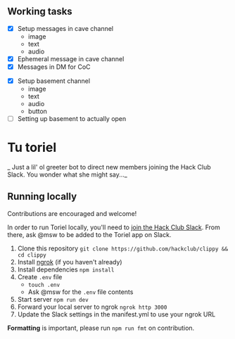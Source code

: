 ## Working tasks

- [x] Setup messages in cave channel
    - image
    - text
    - audio
- [x] Ephemeral message in cave channel
- [x] Messages in DM for CoC
<!-- - [ ] Joining basement channel -->
- [x] Setup basement channel
    - image
    - text
    - audio
    - button
- [ ] Setting up basement to actually open

# Tu toriel

_ Just a lil' ol greeter bot to direct new members joining the Hack Club Slack. You wonder what she might say..._

## Running locally

Contributions are encouraged and welcome!

In order to run Toriel locally, you'll need to [join the Hack Club Slack](https://hackclub.com/slack). From there, ask @msw to be added to the Toriel app on Slack.

1. Clone this repository
    `git clone https://github.com/hackclub/clippy && cd clippy`
2. Install [ngrok](https://dashboard.ngrok.com/get-started/setup) (if you haven't already)
3. Install dependencies
    `npm install`
4. Create `.env` file
    - `touch .env`
    - Ask @msw for the `.env` file contents
5. Start server
    `npm run dev`
6. Forward your local server to ngrok
    `ngrok http 3000`
7. Update the Slack settings in the manifest.yml to use your ngrok URL

**Formatting** is important, please run `npm run fmt` on contribution.

